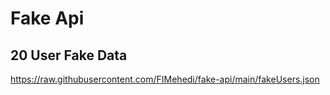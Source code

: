 # Fake Api

## 20 User Fake Data
https://raw.githubusercontent.com/FIMehedi/fake-api/main/fakeUsers.json
